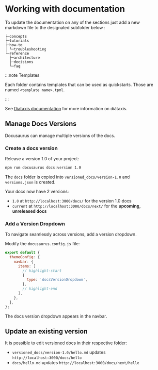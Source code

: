 # Working with documentation

To update the documentation on any of the sections just add a new markdown file to the designated subfolder below :

```
├─concepts
├─tutorials
├─how-to
│ └─troubleshooting
└─reference
  ├─architecture
  ├─decisions
  └─faq
```

:::note Templates

Each folder contains templates that can be used as quickstarts. Those are named `<template name>.tpml`.

:::

See [Diataxis documentation](../reference/diataxis-documentation.md) for more information on diátaxis.

## Manage Docs Versions

Docusaurus can manage multiple versions of the docs.

### Create a docs version

Release a version 1.0 of your project:

```bash
npm run docusaurus docs:version 1.0
```

The `docs` folder is copied into `versioned_docs/version-1.0` and `versions.json` is created.

Your docs now have 2 versions:

- `1.0` at `http://localhost:3000/docs/` for the version 1.0 docs
- `current` at `http://localhost:3000/docs/next/` for the **upcoming, unreleased docs**

### Add a Version Dropdown

To navigate seamlessly across versions, add a version dropdown.

Modify the `docusaurus.config.js` file:

```js title="docusaurus.config.js"
export default {
  themeConfig: {
    navbar: {
      items: [
        // highlight-start
        {
          type: 'docsVersionDropdown',
        },
        // highlight-end
      ],
    },
  },
};
```

The docs version dropdown appears in the navbar.

## Update an existing version

It is possible to edit versioned docs in their respective folder:

- `versioned_docs/version-1.0/hello.md` updates `http://localhost:3000/docs/hello`
- `docs/hello.md` updates `http://localhost:3000/docs/next/hello`
